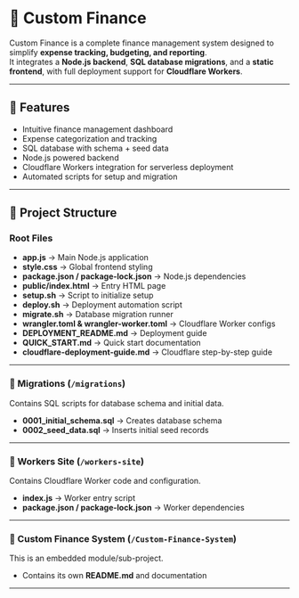 # 🏦 Custom Finance

Custom Finance is a complete finance management system designed to simplify **expense tracking, budgeting, and reporting**.  
It integrates a **Node.js backend**, **SQL database migrations**, and a **static frontend**, with full deployment support for **Cloudflare Workers**.  

---

## 🚀 Features
- Intuitive finance management dashboard  
- Expense categorization and tracking  
- SQL database with schema + seed data  
- Node.js powered backend  
- Cloudflare Workers integration for serverless deployment  
- Automated scripts for setup and migration  

---

## 📂 Project Structure

### Root Files
- **app.js** → Main Node.js application  
- **style.css** → Global frontend styling  
- **package.json / package-lock.json** → Node.js dependencies  
- **public/index.html** → Entry HTML page  
- **setup.sh** → Script to initialize setup  
- **deploy.sh** → Deployment automation script  
- **migrate.sh** → Database migration runner  
- **wrangler.toml & wrangler-worker.toml** → Cloudflare Worker configs  
- **DEPLOYMENT_README.md** → Deployment guide  
- **QUICK_START.md** → Quick start documentation  
- **cloudflare-deployment-guide.md** → Cloudflare step-by-step guide  

---

### 📂 Migrations (`/migrations`)
Contains SQL scripts for database schema and initial data.

- **0001_initial_schema.sql** → Creates database schema  
- **0002_seed_data.sql** → Inserts initial seed records  

---

### 📂 Workers Site (`/workers-site`)
Contains Cloudflare Worker code and configuration.  

- **index.js** → Worker entry script  
- **package.json / package-lock.json** → Worker dependencies  

---

### 📂 Custom Finance System (`/Custom-Finance-System`)
This is an embedded module/sub-project.  
- Contains its own **README.md** and documentation  

---
